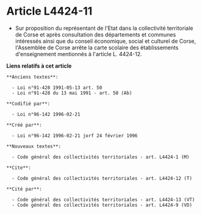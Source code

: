# Article L4424-11

- Sur proposition du représentant de l'Etat dans la collectivité territoriale de Corse et après consultation des départements
et communes intéressés ainsi que du conseil économique, social et culturel de Corse, l'Assemblée de Corse arrête la carte
scolaire des établissements d'enseignement mentionnés à l'article L. 4424-12.

**Liens relatifs à cet article**

	**Anciens textes**:

	  - Loi n°91-428 1991-05-13 art. 50
	  - Loi n°91-428 du 13 mai 1991 - art. 50 (Ab)

	**Codifié par**:

	  - Loi n°96-142 1996-02-21

	**Créé par**:

	  - Loi n°96-142 1996-02-21 jorf 24 février 1996

	**Nouveaux textes**:

	  - Code général des collectivités territoriales - art. L4424-1 (M)

	**Cite**:

	  - Code général des collectivités territoriales - art. L4424-12 (T)

	**Cité par**:

	  - Code général des collectivités territoriales - art. L4424-13 (VT)
	  - Code général des collectivités territoriales - art. L4424-9 (VD)
